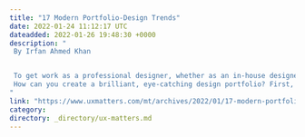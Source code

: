 ```yaml
---
title: "17 Modern Portfolio-Design Trends"
date: 2022-01-24 11:12:17 UTC
dateadded: 2022-01-26 19:48:30 +0000
description: "
 By Irfan Ahmed Khan 


 To get work as a professional designer, whether as an in-house designer or an independent consultant, the first thing you need to have is a good design portfolio. If you want to win design projects, your design portfolio must impress your prospective clients. Your portfolio showcases your design skills, creativity, and talent and helps clients to envision what they can expect if they hire you. Your portfolio can help you to make a great first impression, which is essential in today’s competitive design industry. 
 How can you create a brilliant, eye-catching design portfolio? First, you must decide what goals you want to achieve through your design portfolio and what information it should include. Your design portfolio should be a virtual gallery of your best designs. It should tell a well-crafted story about your work and give your future clients a sneak-peek into the design processes and methods you use in overcoming design challenges. Read More 
"
link: "https://www.uxmatters.com/mt/archives/2022/01/17-modern-portfolio-design-trends.php"
category:
directory: _directory/ux-matters.md
---
```

